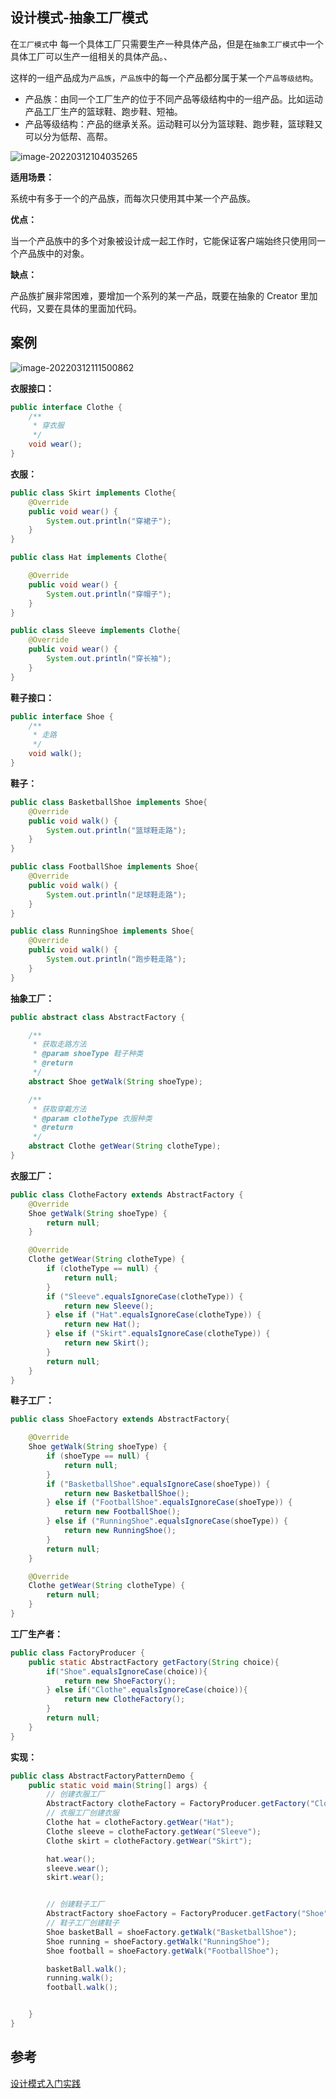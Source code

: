 ## 设计模式-抽象工厂模式

在`工厂模式`中 每一个具体工厂只需要生产一种具体产品，但是在`抽象工厂模式`中一个具体工厂可以生产一组相关的具体产品。、

这样的一组产品成为`产品族`，`产品族`中的每一个产品都分属于某一个`产品等级结构`。

- 产品族：由同一个工厂生产的位于不同产品等级结构中的一组产品。比如运动产品工厂生产的篮球鞋、跑步鞋、短袖。
- 产品等级结构：产品的继承关系。运动鞋可以分为篮球鞋、跑步鞋，篮球鞋又可以分为低帮、高帮。

![image-20220312104035265](https://blog-1300853183.cos.ap-chengdu.myqcloud.com/img/image-20220312104035265.png)

**适用场景：**

系统中有多于一个的产品族，而每次只使用其中某一个产品族。

**优点：**

当一个产品族中的多个对象被设计成一起工作时，它能保证客户端始终只使用同一个产品族中的对象。

**缺点：**

产品族扩展非常困难，要增加一个系列的某一产品，既要在抽象的 Creator 里加代码，又要在具体的里面加代码。

## 案例

![image-20220312111500862](https://blog-1300853183.cos.ap-chengdu.myqcloud.com/img/image-20220312111500862.png)

**衣服接口：**

```java
public interface Clothe {
    /**
     * 穿衣服
     */
    void wear();
}
```



**衣服：**

```java
public class Skirt implements Clothe{
    @Override
    public void wear() {
        System.out.println("穿裙子");
    }
}

public class Hat implements Clothe{

    @Override
    public void wear() {
        System.out.println("穿帽子");
    }
}

public class Sleeve implements Clothe{
    @Override
    public void wear() {
        System.out.println("穿长袖");
    }
}
```

**鞋子接口：**

```java
public interface Shoe {
    /**
     * 走路
     */
    void walk();
}
```

**鞋子：**

```java
public class BasketballShoe implements Shoe{
    @Override
    public void walk() {
        System.out.println("篮球鞋走路");
    }
}

public class FootballShoe implements Shoe{
    @Override
    public void walk() {
        System.out.println("足球鞋走路");
    }
}

public class RunningShoe implements Shoe{
    @Override
    public void walk() {
        System.out.println("跑步鞋走路");
    }
}
```



**抽象工厂：**

```java
public abstract class AbstractFactory {

    /**
     * 获取走路方法
     * @param shoeType 鞋子种类
     * @return
     */
    abstract Shoe getWalk(String shoeType);

    /**
     * 获取穿戴方法
     * @param clotheType 衣服种类
     * @return
     */
    abstract Clothe getWear(String clotheType);
}
```



**衣服工厂：**

```java
public class ClotheFactory extends AbstractFactory {
    @Override
    Shoe getWalk(String shoeType) {
        return null;
    }

    @Override
    Clothe getWear(String clotheType) {
        if (clotheType == null) {
            return null;
        }
        if ("Sleeve".equalsIgnoreCase(clotheType)) {
            return new Sleeve();
        } else if ("Hat".equalsIgnoreCase(clotheType)) {
            return new Hat();
        } else if ("Skirt".equalsIgnoreCase(clotheType)) {
            return new Skirt();
        }
        return null;
    }
}
```



**鞋子工厂：**

```java
public class ShoeFactory extends AbstractFactory{

    @Override
    Shoe getWalk(String shoeType) {
        if (shoeType == null) {
            return null;
        }
        if ("BasketballShoe".equalsIgnoreCase(shoeType)) {
            return new BasketballShoe();
        } else if ("FootballShoe".equalsIgnoreCase(shoeType)) {
            return new FootballShoe();
        } else if ("RunningShoe".equalsIgnoreCase(shoeType)) {
            return new RunningShoe();
        }
        return null;
    }

    @Override
    Clothe getWear(String clotheType) {
        return null;
    }
}
```

**工厂生产者：**

```java
public class FactoryProducer {
    public static AbstractFactory getFactory(String choice){
        if("Shoe".equalsIgnoreCase(choice)){
            return new ShoeFactory();
        } else if("Clothe".equalsIgnoreCase(choice)){
            return new ClotheFactory();
        }
        return null;
    }
}
```



**实现：**

```java
public class AbstractFactoryPatternDemo {
    public static void main(String[] args) {
        // 创建衣服工厂
        AbstractFactory clotheFactory = FactoryProducer.getFactory("Clothe");
        // 衣服工厂创建衣服
        Clothe hat = clotheFactory.getWear("Hat");
        Clothe sleeve = clotheFactory.getWear("Sleeve");
        Clothe skirt = clotheFactory.getWear("Skirt");

        hat.wear();
        sleeve.wear();
        skirt.wear();


        // 创建鞋子工厂
        AbstractFactory shoeFactory = FactoryProducer.getFactory("Shoe");
        // 鞋子工厂创建鞋子
        Shoe basketBall = shoeFactory.getWalk("BasketballShoe");
        Shoe running = shoeFactory.getWalk("RunningShoe");
        Shoe football = shoeFactory.getWalk("FootballShoe");

        basketBall.walk();
        running.walk();
        football.walk();


    }
}
```



## 参考

[设计模式入门实践](https://www.cmsblogs.com/article/1407700157281210368)
